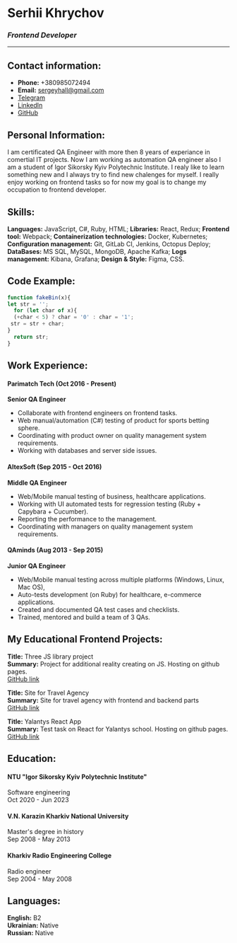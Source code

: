 # Serhii Khrychov
### _Frontend Developer_
________

## Contact information:

- **Phone:** +380985072494
- **Email:** sergeyhall@gmail.com
- [Telegram](https://t.me/serhii_khr)
- [LinkedIn](https://www.linkedin.com/in/serhii-khrychov-233b0888/)
- [GitHub](https://github.com/serhiikhrychov)

## Personal Information:
I am certificated QA Engineer with more then 8 years of experiance in comertial IT projects. Now I am working as automation QA engineer also I am a student of Igor Sikorsky Kyiv Polytechnic Institute. I realy like to learn something new and I always try to find new chalenges for myself. I really enjoy working on frontend tasks so for now my goal is to change my occupation to frontend developer.

## Skills:
**Languages:** JavaScript, C#, Ruby, HTML;
**Libraries:** React, Redux;
**Frontend tool:** Webpack;
**Containerization technologies:** Docker, Kubernetes;
**Configuration management:** Git, GitLab CI, Jenkins, Octopus Deploy;
**DataBases:** MS SQL, MySQL, MongoDB, Apache Kafka;
**Logs management:** Kibana, Grafana;
**Design & Style:** Figma, CSS.

## Code Example:
```js
function fakeBin(x){
let str = '';
  for (let char of x){
  (+char < 5) ? char = '0' : char = '1';
 str = str + char;
}
  return str;
}
```

## Work Experience:
#### Parimatch Tech (Oct 2016 - Present)
**Senior QA Engineer**
- Collaborate with frontend engineers on frontend tasks.
- Web manual/automation (С#) testing of product for sports betting sphere.
- Coordinating with product owner on quality management system requirements.
- Working with databases and server side issues.

#### AltexSoft (Sep 2015 - Oct 2016)
**Middle QA Engineer**
- Web/Mobile manual testing of business, healthcare applications.
- Working with UI automated tests for regression testing (Ruby + Capybara + Cucumber).
- Reporting the performance to the management.
- Coordinating with managers on quality management system requirements.

#### QAminds  (Aug 2013 - Sep 2015)
**Junior QA Engineer**
- Web/Mobile manual testing across multiple platforms (Windows, Linux, Mac OS), 
- Auto-tests development (on Ruby) for healthcare, e-commerce applications.
- Created and documented QA test cases and checklists.
- Trained, mentored and build a team of 3 QAs.

## My Educational Frontend Projects:
**Title:** Three JS library project <br>
**Summary:** Project for additional reality creating on JS. Hosting on github pages. <br>
[GitHub link](https://github.com/serhiikhrychov/dop_reality2)

**Title:** Site for Travel Agency <br>
**Summary:** Site for travel agency with frontend and backend parts <br>
[GitHub link](https://github.com/serhiikhrychov/fun_travel_laravel)

**Title:** Yalantys React App <br>
**Summary:** Test task on React for Yalantys school. Hosting on github pages. <br>
[GitHub link](https://github.com/serhiikhrychov/yalantis-test-app)

## Education:
#### NTU "Igor Sikorsky Kyiv Polytechnic Institute"
Software engineering <br>
Oct 2020 - Jun 2023

#### V.N. Karazin Kharkiv National University
Master's degree in history <br>
Sep 2008 - May 2013

#### Kharkiv Radio Engineering College
Radio engineer <br>
Sep 2004 - May 2008

## Languages:
**English:** B2 <br>
**Ukrainian:** Native <br>
**Russian:** Native <br>